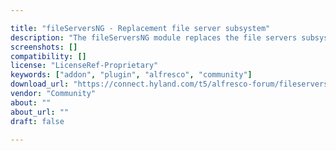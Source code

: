 ```yaml
---

title: "fileServersNG - Replacement file server subsystem"
description: "The fileServersNG module replaces the file servers subsystem that ships as part of the standard Alfresco Content Management System with a new subsystem that is based on the JFileServer file server code, enabling support for the newer SMB2 and SMB3 protocols via the Enterprise add-on (that works with Alfresco Community and Enterprise editions). There is a Docker image available that has an Alfresco 5.2 installation with the fileServersNG file servers subsystem deployed. For details of how to get the Docker image and configure it see the FileSys.Org Wiki . Details of how to build the fileServersNG file servers subsystem AMP for Alfresco v4.x and v5.x installations is also available on the FileSys.Org Wiki."
screenshots: []
compatibility: []
license: "LicenseRef-Proprietary"
keywords: ["addon", "plugin", "alfresco", "community"]
download_url: "https://connect.hyland.com/t5/alfresco-forum/fileserversng-replacement-file-server-subsystem/td-p/4809"
vendor: "Community"
about: ""
about_url: ""
draft: false

---
```

